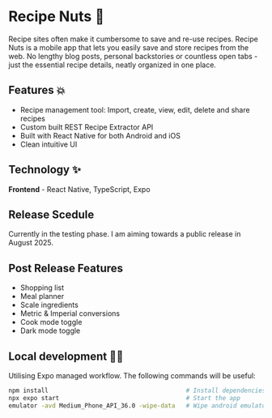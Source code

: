 # Recipe Nuts 🥜

Recipe sites often make it cumbersome to save and re-use recipes. Recipe Nuts is a mobile app that lets you easily save and store recipes from the web. No lengthy blog posts, personal backstories or countless open tabs - just the essential recipe details, neatly organized in one place.  

## Features 💥

- Recipe management tool: Import, create, view, edit, delete and share recipes
- Custom built REST Recipe Extractor API
- Built with React Native for both Android and iOS
- Clean intuitive UI

## Technology ✨ 

**Frontend** - React Native, TypeScript, Expo


## Release Scedule

Currently in the testing phase. I am aiming towards a public release in August 2025.


## Post Release Features 

- Shopping list
- Meal planner
- Scale ingredients
- Metric & Imperial conversions
- Cook mode toggle
- Dark mode toggle


## Local development 🧑‍🏭

Utilising Expo managed workflow. The following commands will be useful:

   ```bash
   npm install                                      # Install dependencies
   npx expo start                                   # Start the app
   emulator -avd Medium_Phone_API_36.0 -wipe-data   # Wipe android emulator data
   ```








